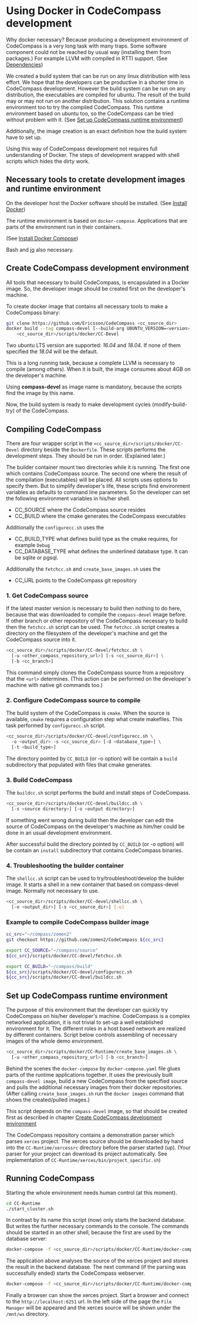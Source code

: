 # Using Docker in CodeCompass development

Why docker necessary? Because producing a development environment of CodeCompass
is a very long task with many traps. Some software component could not be
reached by usual way (installing them from packages.) For example LLVM with
compiled in RTTI support. (See [Dependencies](deps.md))

We created a build system that can be run on any linux distribution with less
effort. We hope that the developers can be productive in a shorter time in
CodeCompass development. However the build system can be run on any
distribution, the executables are compiled for ubuntu. The result of the build
may or may not run on another distribution. This solution contains a runtime
environment too to try the compiled CodeCompass. This runtime environment based
on ubuntu too, so the CodeCompass can be tried without problem with it. (See
[Set up CodeCompass runtime environment](#set-up-codecompass-runtime-environment))

Additionally, the image creation is an exact definition how the build system
have to set up.

Using this way of CodeCompass development not requires full understanding of
Docker. The steps of development wrapped with shell scripts which hides the
dirty work.

## Necessary tools to cretate development images and runtime environment

On the developer host the Docker software should be installed. (See
[Install Docker](https://docs.docker.com/install/))

The runtime environment is based on ``docker-compose``. Applications that are
parts of the environment run in their containers.

(See [Install Docker Compose](https://docs.docker.com/compose/install/))


Bash and [jq](https://stedolan.github.io/jq/) also necessary.

## Create CodeCompass development environment

All tools that necessary to build CodeCompass, is encapsulated in a Docker
image. So, the developer image should be created first on the developer's
machine.

To create docker image that contains all necessary tools to make a CodeCompass
binary:

```bash
git clone https://github.com/Ericsson/CodeCompass <cc_source_dir>
docker build --tag compass-devel [--build-arg UBUNTU_VERSION=<version>] \
    <cc_source_dir>/scripts/docker/CC-Devel
```

Two ubuntu LTS version are supported: *16.04* and *18.04*. If none of them
specified the *18.04* will be the default.

This is a long running task, because a complete LLVM is necessary to compile
(among others). When it is built, the image consumes about 4GB on the
developer's machine.

Using **compass-devel** as image name is mandatory, because the scripts find the
image by this name.

Now, the build system is ready to make development cycles (modify-build-try) of
the CodeCompass.

## Compiling CodeCompass

There are four wrapper script in the
``<cc_source_dir>/scripts/docker/CC-Devel`` directory beside the ``Dockerfile``.
These scripts performs the development steps. They should be run in order.
(Explained later.)

The builder container mount two directories while it is running. The first one
which contains CodeCompass source. The second one where the result of the
compilation (executables) will be placed. All scripts uses options to specify
them. But to simplify developer's life, these scripts find environment variables
as defaults to command line parameters. So the developer can set the following
environment variables in his/her shell.

- CC_SOURCE where the CodeCompass source resides
- CC_BUILD where the cmake generates the CodeCompass executables

Additionally the ``configurecc.sh`` uses the

- CC_BUILD_TYPE what defines build type as the cmake requires, for example
``Debug``
- CC_DATABASE_TYPE what defines the underlined database type. It can be sqlite
or pgsql.

Additionally the ``fetchcc.sh`` and ``create_base_images.sh`` uses the

- CC_URL points to the CodeCompass git repository

### 1. Get CodeCompass source

If the latest master version is necessary to build then nothing to do here,
because that was downloaded to compile the ``compass-devel`` image before. If
other branch or other repository of the CodeCompass necessary to build then the
``fetchcc.sh`` script can be used. The ``fetchcc.sh`` script creates a directory
on the filesystem of the developer's machine and get the CodeCompass source into
it.

```bash
<cc_source_dir>/scripts/docker/CC-devel/fetchcc.sh \
  [-u <other_compass_repository_url>] [-s <cc_source_dir>] \
  [-b <cc_branch>]
```

This command simply clones the CodeCompass source from a repository that the
``<url>`` determines. (This action can be performed on the developer's machine
with native git commands too.)

### 2. Configure CodeCompass source to compile

The build system of the CodeCompass is ``cmake``. When the source is available,
``cmake`` requires a configuration step what create makefiles. This task
performed by ``configurecc.sh`` script.

```bash
<cc_source_dir>/scripts/docker/CC-devel/configurecc.sh \
  -o <output_dir> -s <cc_source_dir> [-d <database_type>] \
  [-t <build_type>]
```

The directory pointed by ``CC_BUILD`` (or -o option) will be contain a ``build``
subdirectory that populated with files that cmake generates.

### 3. Build CodeCompass

The ``buildcc.sh`` script performs the build and install steps of CodeCompass.

```bash
<cc_source_dir>/scripts/docker/CC-devel/buildcc.sh \
  [-s <source directory>] [-o <output directory>]
```

If something went wrong during build then the developer can edit the source of
CodeCompass on the developer's machine as him/her could be done in an usual
development environment.

After successful build the directory pointed by ``CC_BUILD`` (or -o option)
will be contain an ``install`` subdirectory that contains CodeCompass binaries.

### 4. Troubleshooting the builder container

The ``shellcc.sh`` script can be used to try/troubleshoot/develop the builder image. It starts a shell in a new container that based on compass-devel image. Normally not necessary to use.

```bash
<cc_source_dir>/scripts/docker/CC-devel/shellcc.sh \
  [-o <output_dir>] [-s <cc_source_dir>] [-u]
```

### Example to compile CodeCompass builder image

```bash
cc_src="~/compass/zomen2"
git checkout https://github.com/zomen2/CodeCompass ${cc_src}

export CC_SOURCE="~/compass/source"
${cc_src}/scripts/docker/CC-devel/fetchcc.sh

export CC_BUILD="~/compass/build"
${cc_src}/scripts/docker/CC-devel/configurecc.sh
${cc_src}/scripts/docker/CC-devel/buildcc.sh
```

## Set up CodeCompass runtime environment

The purpose of this environment that the developer can quickly try
CodeCompass on his/her developer's machine. CodeCompass is a complex networked
application, it is not trivial to set-up a well established environment for it.
The different roles in a host based network are realized by different
containers. Script below controls assembling of necessary images of the whole
demo environment.

```bash
<cc_source_dir>/scripts/docker/CC-Runtime/create_base_images.sh \
  [-u <other_compass_repository_url>] [-b <cc_branch>]
```

Behind the scenes the ``docker-compose`` by
``docker-compose.yaml`` file glues parts of the runtime applications together.
It uses the previously built ``compass-devel image``, build a new CodeCompass from
the specified source and pulls the additional necessary images from their docker
repositories. (After calling ``create_base_images.sh`` run the
``docker images`` command that shows the created/pulled images.)

This script depends on the ``compass-devel`` image, so that should be created
first as described in chapter
[Create CodeCompass development environment](#create-codecompass-development-environment)

The CodeCompass repository contains a demonstration parser which parses
``xerces`` project. The xerces source should be downloaded by hand into the
``CC-Runtime/xercessrc`` directory before the parser started (up). (Your  
parser for your project can download its project automatically. See
implementation of ``CC-Runtime/xerces/bin/project_specific.sh``)

## Running CodeCompass

Starting the whole environment needs human control (at this moment).

```bash
cd CC-Runtime
./start_cluster.sh
```

In contrast by its name this script (now) only starts the backend database. But
writes the further necessary commands to the console. The commands should be
started in an other shell, because the first are used by the database server:

```bash
docker-compose -f <cc_source_dir>/scripts/docker/CC-Runtime/docker-compose.yaml up xercesparser
```

The application above analyses the source of the xerces project and stores the
result in the backend database. The next command (if the parsing was
successfully ended) starts the CodeCompass webserver.

```bash
docker-compose -f <cc_source_dir>/scripts/docker/CC-Runtime/docker-compose.yaml up webserver
```

Finally a browser can show the xerces project. Start a browser and connect to
the ``http://localhost:6251`` url. In the left side of the page the
``File Manager`` will be appeared and the xerces source will be shown under the
``/mnt/ws`` directory.